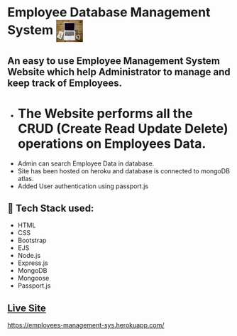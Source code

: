# Employee Database Management System     <img align="center" width="60" height="50" src="public/img/icon.jpg">
## An easy to use Employee Management System Website which help Administrator to manage and keep track of Employees. 
* # The Website performs all the CRUD (Create Read Update Delete) operations on Employees Data.
* Admin can search Employee Data in database.
* Site has been hosted on heroku and database is connected to mongoDB atlas.
* Added User authentication using passport.js
## :rocket: Tech Stack used: 
- HTML
- CSS
- Bootstrap
- EJS
- Node.js
- Express.js
- MongoDB
- Mongoose
- Passport.js
 


## [Live Site](https://employees-management-sys.herokuapp.com/)
https://employees-management-sys.herokuapp.com/
